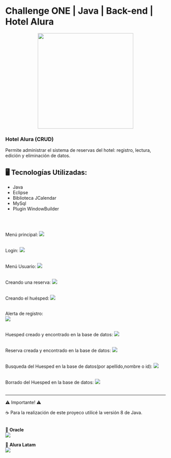 # Challenge ONE | Java | Back-end | Hotel Alura

<p align="center" >
     <img width="300" heigth="300" src="https://user-images.githubusercontent.com/91544872/189419040-c093db78-c970-4960-8aca-ffcc11f7ffaf.png">
</p>

<h3>Hotel Alura (CRUD)</h3>
Permite administrar el sistema de reservas del hotel: registro, lectura, edición y eliminación de datos.

## 🖥️ Tecnologías Utilizadas:

- Java
- Eclipse
- Biblioteca JCalendar
- MySql
- Plugin WindowBuilder </br>

<br><br>

Menú principal:
<img src="src\imagenes\menuPrincipal.png">
<br><br>

Login:
<img src="src\imagenes\loginCaptura.png">
<br><br>

Menú Usuario:
<img src="src\imagenes\menuUsuario.png">
<br><br>

Creando una reserva:
<img src="src\imagenes\nuevaReserva.png">
<br><br>

Creando el huésped:
<img src="src\imagenes\nuevoHuesped.png">
<br><br>

Alerta de registro:
<br>
<img src="src\imagenes\alertaRegistro.png">
<br><br>

Huesped creado y encontrado en la base de datos:
<img src="src\imagenes\tablaHuesped.png">
<br><br>

Reserva creada y encontrado en la base de datos:
<img src="src\imagenes\tablaReserva.png">
<br><br>

Busqueda del Huesped en la base de datos(por apellido,nombre o id):
<img src="src\imagenes\busquedaHuesped.png">
<br><br>

Borrado del Huesped en la base de datos:
<img src="src\imagenes\eliminado.png">
<br><br>

---
 ⚠️ Importante! ⚠️

☕ Para la realización de este proyeco utilicé la versión 8 de Java. </br></br>

🧡 <strong>Oracle</strong></br>
<a href="https://www.linkedin.com/company/oracle/" target="_blank">
<img src="https://img.shields.io/badge/-LinkedIn-%230077B5?style=for-the-badge&logo=linkedin&logoColor=white" target="_blank"></a>

💙 <strong>Alura Latam</strong></br>
<a href="https://www.linkedin.com/company/alura-latam/mycompany/" target="_blank">
<img src="https://img.shields.io/badge/-LinkedIn-%230077B5?style=for-the-badge&logo=linkedin&logoColor=white" target="_blank"></a>
